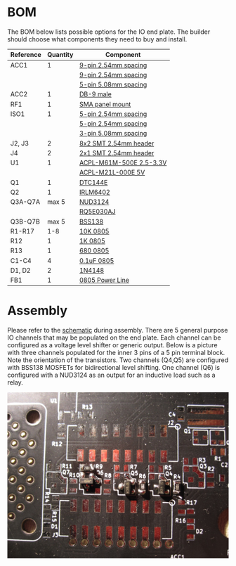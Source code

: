 

# BOM

The BOM below lists possible options for the IO end plate. The builder should choose what components they need to buy and install.



| Reference | Quantity | Component |
| --------- | -------- | --------- |
| ACC1 | 1 | [9-pin 2.54mm spacing](https://www.adafruit.com/product/2134) |
| | | [9-pin 2.54mm spacing](https://www.digikey.com/product-detail/en/adafruit-industries-llc/2134/1528-1973-ND/6827099) |
| | | [5-pin 5.08mm spacing](https://www.digikey.com/product-detail/en/adam-tech/EB21A-05-D/2057-EB21A-05-D-ND/9830743) |
| ACC2 | 1 | [DB-9 male](https://www.digikey.com/product-detail/en/edac-inc/627-009-220-047/151-1197-ND/1298747) |
| RF1 | 1| [SMA panel mount](https://www.digikey.com/products/en?keywords=CONREVSMA004-G-ND) |
| ISO1 | 1 | [5-pin 2.54mm spacing](https://www.adafruit.com/product/2139) |
| | | [5-pin 2.54mm spacing](https://www.digikey.com/product-detail/en/adafruit-industries-llc/2139/1528-1975-ND/6827102) |
| | | [3-pin 5.08mm spacing](https://www.digikey.com/product-detail/en/adam-tech/EB147A-03-D/2057-EB147A-03-D-ND/9830884) |
| J2, J3 | 2 | [8x2 SMT 2.54mm header](https://www.digikey.com/products/en?keywords=609-6422-ND) |
| J4 | 2 | [2x1 SMT 2.54mm header](https://www.digikey.com/product-detail/en/amphenol-icc-fci/54201-G0802ALF/609-6449-1-ND/9653772) |
| U1 | 1 | [ACPL-M61M-500E 2.5-3.3V](https://www.digikey.com/products/en?keywords=ACPL-M61M-500E) |
| | | [ACPL-M21L-000E 5V](https://www.digikey.com/products/en?keywords=acpl-m21l-000e) |
| Q1 | 1 | [DTC144E](https://www.digikey.com/products/en?keywords=ddtc144tuadict-nd) |
| Q2 | 1 | [IRLM6402](https://www.digikey.com/products/en?keywords=irlml6402pbfct-nd) |
| Q3A-Q7A | max 5 | [NUD3124](https://www.digikey.com/product-detail/en/on-semiconductor/NUD3124LT1G/NUD3124LT1GOSCT-ND/920232) |
| | | [RQ5E030AJ](https://www.digikey.com/product-detail/en/rohm-semiconductor/RQ5E030AJTCL/RQ5E030AJTCLCT-ND/6573132) |
| Q3B-Q7B | max 5 | [BSS138](https://www.digikey.com/product-detail/en/micro-commercial-co/BSS138W-TP/BSS138W-TPMSCT-ND/6616168) |
| R1-R17 | 1-8 | [10K 0805](https://www.digikey.com/product-detail/en/yageo/RC0805FR-0710KL/311-10.0KCRCT-ND/730482) |
| R12 | 1 | [1K 0805](https://www.digikey.com/product-detail/en/yageo/RC0805FR-071KL/311-1.00KCRCT-ND/730391) |
| R13 | 1 | [680 0805](https://www.digikey.com/product-detail/en/yageo/RC0805FR-07680RL/311-680CRCT-ND/731048) |
| C1-C4 | 4 | [0.1uF 0805](https://www.digikey.com/product-detail/en/kemet/C0805C104Z5VACTU/399-1177-1-ND/411452) |
| D1, D2 | 2 | [1N4148](https://www.digikey.com/product-detail/en/micro-commercial-co/1N4148W-TP/1N4148WTPMSCT-ND/717311) |
| FB1 | 1 | [0805 Power Line](https://www.digikey.com/product-detail/en/laird-signal-integrity-products/HI0805R800R-10/240-2395-1-ND/806755) |


# Assembly

Please refer to the [schematic](https://github.com/softerhardware/Hermes-Lite2/raw/master/hardware/enclosure/endcaps/kf7o/hl2_40b/endcap.pdf) during assembly. There are 5 general purpose IO channels that may be populated on the end plate. Each channel can be configured as a voltage level shifter or generic output. Below is a picture with three channels populated for the inner 3 pins of a 5 pin terminal block. Note the orientation of the transistors. Two channels (Q4,Q5) are configured with BSS138 MOSFETs for bidirectional level shifting. One channel (Q6) is configured with a NUD3124 as an output for an inductive load such as a relay.

![](../pictures/endplates1.jpg)

